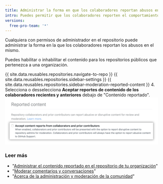 ```yaml
---
title: Administrar la forma en que los colaboradores reportan abusos en el repositorio de tu organización
intro: Puedes permitir que los colaboradores reporten el comportamiento ofensivo directamente a los mantenedores de los repositorios.
versions:
  free-pro-team: '*'
---
```


Cualquiera con permisos de administrador en el repositorio puede administrar la forma en la que los colaboradores reportan los abusos en el mismo.

Puedes habilitar o inhabilitar el contenido para los repositorios públicos que pertenezca a una organización.

{{ site.data.reusables.repositories.navigate-to-repo }}
{{ site.data.reusables.repositories.sidebar-settings }}
{{ site.data.reusables.repositories.sidebar-moderation-reported-content }}
4. Selecciona o desselecciona **Aceptar reportes de contenido de los colaboradores recientes y anteriores** debajo de "Contenido reportado". ![Casilla para optar por ingresar o salir del contenido reportado en un repositorio](/assets/images/help/repository/reported-content-opt-in-checkbox.png)

### Leer más

- "[Administrar el contenido reportado en el repositorio de tu organización](/github/building-a-strong-community/managing-reported-content-in-your-organizations-repository)"
- "[Moderar comentarios y conversaciones](/github/building-a-strong-community/moderating-comments-and-conversations)"
- "[Acerca de la administración y moderación de la comunidad](/github/building-a-strong-community/about-community-management-and-moderation)"
